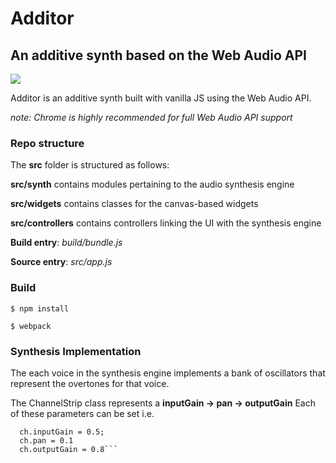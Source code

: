 Additor
=======
An additive synth based on the Web Audio API
------------------------------------------------
![](https://vsm22.github.io/images/additor1_cropped.png)

Additor is an additive synth built with vanilla JS using the Web Audio API.

*note: Chrome is highly recommended for full Web Audio API support*

### Repo structure

The **src** folder is structured as follows:

**src/synth** contains modules pertaining to the audio synthesis engine

**src/widgets** contains classes for the canvas-based widgets

**src/controllers** contains controllers linking the UI with the synthesis engine

**Build entry**: *build/bundle.js*

**Source entry**: *src/app.js*

### Build

`$ npm install`

`$ webpack`

### Synthesis Implementation

The each voice in the synthesis engine implements a bank of oscillators that represent the overtones for that voice.

The ChannelStrip class represents a **inputGain -> pan -> outputGain**
Each of these parameters can be set i.e.
``` let ch = new ChannelStrip();
  ch.inputGain = 0.5;
  ch.pan = 0.1
  ch.outputGain = 0.8```

